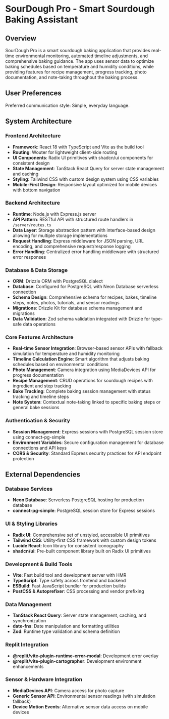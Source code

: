 # SourDough Pro - Smart Sourdough Baking Assistant

## Overview

SourDough Pro is a smart sourdough baking application that provides real-time environmental monitoring, automated timeline adjustments, and comprehensive baking guidance. The app uses sensor data to optimize baking schedules based on temperature and humidity conditions, while providing features for recipe management, progress tracking, photo documentation, and note-taking throughout the baking process.

## User Preferences

Preferred communication style: Simple, everyday language.

## System Architecture

### Frontend Architecture
- **Framework**: React 18 with TypeScript and Vite as the build tool
- **Routing**: Wouter for lightweight client-side routing
- **UI Components**: Radix UI primitives with shadcn/ui components for consistent design
- **State Management**: TanStack React Query for server state management and caching
- **Styling**: Tailwind CSS with custom design system using CSS variables
- **Mobile-First Design**: Responsive layout optimized for mobile devices with bottom navigation

### Backend Architecture
- **Runtime**: Node.js with Express.js server
- **API Pattern**: RESTful API with structured route handlers in `/server/routes.ts`
- **Data Layer**: Storage abstraction pattern with interface-based design allowing for multiple storage implementations
- **Request Handling**: Express middleware for JSON parsing, URL encoding, and comprehensive request/response logging
- **Error Handling**: Centralized error handling middleware with structured error responses

### Database & Data Storage
- **ORM**: Drizzle ORM with PostgreSQL dialect
- **Database**: Configured for PostgreSQL with Neon Database serverless connection
- **Schema Design**: Comprehensive schema for recipes, bakes, timeline steps, notes, photos, tutorials, and sensor readings
- **Migrations**: Drizzle Kit for database schema management and migrations
- **Data Validation**: Zod schema validation integrated with Drizzle for type-safe data operations

### Core Features Architecture
- **Real-time Sensor Integration**: Browser-based sensor APIs with fallback simulation for temperature and humidity monitoring
- **Timeline Calculation Engine**: Smart algorithm that adjusts baking schedules based on environmental conditions
- **Photo Management**: Camera integration using MediaDevices API for progress documentation
- **Recipe Management**: CRUD operations for sourdough recipes with ingredient and step tracking
- **Bake Tracking**: Complete baking session management with status tracking and timeline steps
- **Note System**: Contextual note-taking linked to specific baking steps or general bake sessions

### Authentication & Security
- **Session Management**: Express sessions with PostgreSQL session store using connect-pg-simple
- **Environment Variables**: Secure configuration management for database connections and API keys
- **CORS & Security**: Standard Express security practices for API endpoint protection

## External Dependencies

### Database Services
- **Neon Database**: Serverless PostgreSQL hosting for production database
- **connect-pg-simple**: PostgreSQL session store for Express sessions

### UI & Styling Libraries
- **Radix UI**: Comprehensive set of unstyled, accessible UI primitives
- **Tailwind CSS**: Utility-first CSS framework with custom design tokens
- **Lucide React**: Icon library for consistent iconography
- **shadcn/ui**: Pre-built component library built on Radix UI primitives

### Development & Build Tools
- **Vite**: Fast build tool and development server with HMR
- **TypeScript**: Type safety across frontend and backend
- **ESBuild**: Fast JavaScript bundler for production builds
- **PostCSS & Autoprefixer**: CSS processing and vendor prefixing

### Data Management
- **TanStack React Query**: Server state management, caching, and synchronization
- **date-fns**: Date manipulation and formatting utilities
- **Zod**: Runtime type validation and schema definition

### Replit Integration
- **@replit/vite-plugin-runtime-error-modal**: Development error overlay
- **@replit/vite-plugin-cartographer**: Development environment enhancements

### Sensor & Hardware Integration
- **MediaDevices API**: Camera access for photo capture
- **Generic Sensor API**: Environmental sensor readings (with simulation fallback)
- **Device Motion Events**: Alternative sensor data access on mobile devices